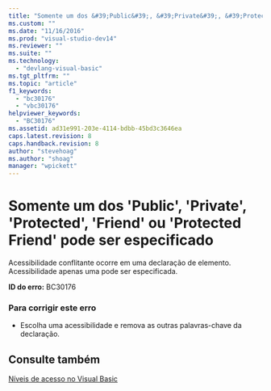 ```yaml
---
title: "Somente um dos &#39;Public&#39;, &#39;Private&#39;, &#39;Protected&#39;, &#39;Friend&#39; ou &#39;Protected Friend&#39; pode ser especificado | Microsoft Docs"
ms.custom: ""
ms.date: "11/16/2016"
ms.prod: "visual-studio-dev14"
ms.reviewer: ""
ms.suite: ""
ms.technology: 
  - "devlang-visual-basic"
ms.tgt_pltfrm: ""
ms.topic: "article"
f1_keywords: 
  - "bc30176"
  - "vbc30176"
helpviewer_keywords: 
  - "BC30176"
ms.assetid: ad31e991-203e-4114-bdbb-45bd3c3646ea
caps.latest.revision: 8
caps.handback.revision: 8
author: "stevehoag"
ms.author: "shoag"
manager: "wpickett"
---
```

# Somente um dos &#39;Public&#39;, &#39;Private&#39;, &#39;Protected&#39;, &#39;Friend&#39; ou &#39;Protected Friend&#39; pode ser especificado
Acessibilidade conflitante ocorre em uma declaração de elemento. Acessibilidade apenas uma pode ser especificada.  
  
 **ID do erro:** BC30176  
  
### Para corrigir este erro  
  
-   Escolha uma acessibilidade e remova as outras palavras\-chave da declaração.  
  
## Consulte também  
 [Níveis de acesso no Visual Basic](../../visual-basic/programming-guide/language-features/declared-elements/access-levels.md)